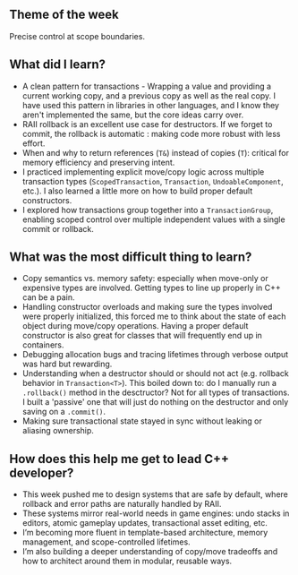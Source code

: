 ## Theme of the week

Precise control at scope boundaries.

## What did I learn?

- A clean pattern for transactions - Wrapping a value and providing a current working copy, and a previous copy as well as the real copy. I have used this pattern in libraries in other languages, and I know they aren't implemented the same, but the core ideas carry over.
- RAII rollback is an excellent use case for destructors. If we forget to commit, the rollback is automatic : making code more robust with less effort.
- When and why to return references (`T&`) instead of copies (`T`): critical for memory efficiency and preserving intent.
- I practiced implementing explicit move/copy logic across multiple transaction types (`ScopedTransaction`, `Transaction`, `UndoableComponent`, etc.). I also learned a little more on how to build proper default constructors.
- I explored how transactions group together into a `TransactionGroup`, enabling scoped control over multiple independent values with a single commit or rollback.

## What was the most difficult thing to learn?

- Copy semantics vs. memory safety: especially when move-only or expensive types are involved. Getting types to line up properly in C++ can be a pain.
- Handling constructor overloads and making sure the types involved were properly initialized, this forced me to think about the state of each object during move/copy operations. Having a proper default constructor is also great for classes that will frequently end up in containers.
- Debugging allocation bugs and tracing lifetimes through verbose output was hard but rewarding.
- Understanding when a destructor should or should not act (e.g. rollback behavior in `Transaction<T>`). This boiled down to: do I manually run a `.rollback()` method in the desctructor? Not for all types of transactions. I built a 'passive' one that will just do nothing on the destructor and only saving on a `.commit()`.
- Making sure transactional state stayed in sync without leaking or aliasing ownership.

## How does this help me get to lead C++ developer?

- This week pushed me to design systems that are safe by default, where rollback and error paths are naturally handled by RAII.
- These systems mirror real-world needs in game engines: undo stacks in editors, atomic gameplay updates, transactional asset editing, etc.
- I’m becoming more fluent in template-based architecture, memory management, and scope-controlled lifetimes.
- I’m also building a deeper understanding of copy/move tradeoffs and how to architect around them in modular, reusable ways.
